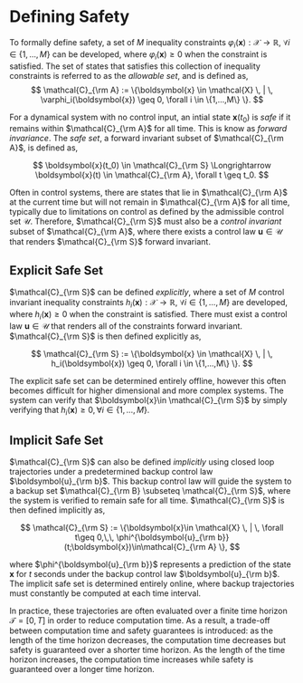 # Defining Safety

To formally define safety, a set of $M$ inequality constraints $\varphi_i(\boldsymbol{x}): \mathcal{X}\to \mathbb{R}$,  $\forall i \in \{1,...,M\}$ can be developed, where $\varphi_i(\boldsymbol{x}) \geq 0$ when the constraint is satisfied. The set of states that satisfies this collection of inequality constraints is referred to as the *allowable set*, and is defined as,
$$
    \mathcal{C}_{\rm A} := \{\boldsymbol{x} \in \mathcal{X} \, | \, \varphi_i(\boldsymbol{x}) \geq 0, \forall i \in \{1,...,M\} \}.
$$

For a dynamical system with no control input, an intial state $\boldsymbol{x}(t_0)$ is *safe* if it remains within $\mathcal{C}_{\rm A}$ for all time. This is know as *forward invariance*. The *safe set*, a forward invariant subset of $\mathcal{C}_{\rm A}$, is defined as,

$$
    \boldsymbol{x}(t_0) \in \mathcal{C}_{\rm S} \Longrightarrow \boldsymbol{x}(t) \in \mathcal{C}_{\rm A}, \forall t \geq t_0.
$$

Often in control systems, there are states that lie in $\mathcal{C}_{\rm A}$ at the current time but will not remain in $\mathcal{C}_{\rm A}$ for all time, typically due to limitations on control as defined by the admissible control set $\mathcal{U}$. Therefore, $\mathcal{C}_{\rm S}$ must also be a *control invariant* subset of $\mathcal{C}_{\rm A}$, where there exists a control law $\boldsymbol{u}\in \mathcal{U}$ that renders $\mathcal{C}_{\rm S}$ forward invariant.

## Explicit Safe Set

$\mathcal{C}_{\rm S}$ can be defined *explicitly*, where a set of $M$ control invariant inequality constraints $h_i(\boldsymbol{x}): \mathcal{X}\to \mathbb{R}$, $\forall i \in \{1,...,M\}$ are developed, where $h_i(\boldsymbol{x}) \geq 0$ when the constraint is satisfied. There must exist a control law $\boldsymbol{u}\in \mathcal{U}$ that renders all of the constraints forward invariant. $\mathcal{C}_{\rm S}$ is then defined explicitly as,

$$
    \mathcal{C}_{\rm S} := \{\boldsymbol{x} \in \mathcal{X} \, | \, h_i(\boldsymbol{x}) \geq 0, \forall i \in \{1,...,M\} \}.
$$

The explicit safe set can be determined entirely offline, however this often becomes difficult for higher dimensional and more complex systems. The system can verify that $\boldsymbol{x}\in \mathcal{C}_{\rm S}$ by simply verifying that $h_i(\boldsymbol{x})\geq0, \forall i \in \{1,...,M\}$.

## Implicit Safe Set

$\mathcal{C}_{\rm S}$ can also be defined *implicitly* using closed loop trajectories under a predetermined backup control law $\boldsymbol{u}_{\rm b}$. This backup control law will guide the system to a backup set $\mathcal{C}_{\rm B} \subseteq \mathcal{C}_{\rm S}$, where the system is verified to remain safe for all time. $\mathcal{C}_{\rm S}$ is then defined implicitly as,

$$
    \mathcal{C}_{\rm S} := \{\boldsymbol{x}\in \mathcal{X} \, | \, \forall t\geq 0,\,\, \phi^{\boldsymbol{u}_{\rm b}}(t;\boldsymbol{x})\in\mathcal{C}_{\rm A} \},
$$

where $\phi^{\boldsymbol{u}_{\rm b}}$ represents a prediction of the state $\boldsymbol{x}$ for $t$ seconds under the backup control law $\boldsymbol{u}_{\rm b}$. The implicit safe set is determined entirely online, where backup trajectories must constantly be computed at each time interval.

In practice, these trajectories are often evaluated over a finite time horizon $\mathcal{T} = [0,T]$ in order to reduce computation time. As a result, a trade-off between computation time and safety guarantees is introduced: as the length of the time horizon decreases, the computation time decreases but safety is guaranteed over a shorter time horizon. As the length of the time horizon increases, the computation time increases while safety is guaranteed over a longer time horizon.

